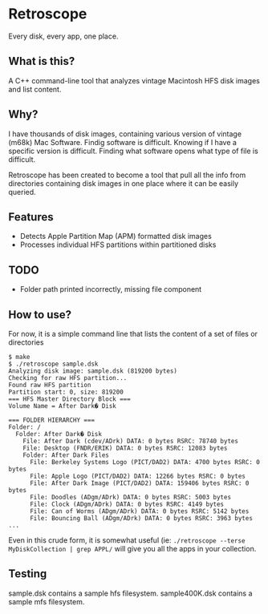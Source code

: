 # Retroscope

Every disk, every app, one place.

## What is this?

A C++ command-line tool that analyzes vintage Macintosh HFS disk images and list content.

## Why?

I have thousands of disk images, containing various version of vintage (m68k) Mac Software. Findig software is difficult. Knowing if I have a specific version is difficult. Finding what software opens what type of file is difficult.

Retroscope has been created to become a tool that pull all the info from directories containing disk images in one place where it can be easily queried.

## Features

- Detects Apple Partition Map (APM) formatted disk images
- Processes individual HFS partitions within partitioned disks

## TODO

* Folder path printed incorrectly, missing file component

## How to use?

For now, it is a simple command line that lists the content of a set of files or directories

```
$ make
$ ./retroscope sample.dsk
Analyzing disk image: sample.dsk (819200 bytes)
Checking for raw HFS partition...
Found raw HFS partition
Partition start: 0, size: 819200
=== HFS Master Directory Block ===
Volume Name = After Dark� Disk

=== FOLDER HIERARCHY ===
Folder: /
  Folder: After Dark� Disk
    File: After Dark (cdev/ADrk) DATA: 0 bytes RSRC: 78740 bytes
    File: Desktop (FNDR/ERIK) DATA: 0 bytes RSRC: 12083 bytes
    Folder: After Dark Files
      File: Berkeley Systems Logo (PICT/DAD2) DATA: 4700 bytes RSRC: 0 bytes
      File: Apple Logo (PICT/DAD2) DATA: 12266 bytes RSRC: 0 bytes
      File: After Dark Image (PICT/DAD2) DATA: 159406 bytes RSRC: 0 bytes
      File: Doodles (ADgm/ADrk) DATA: 0 bytes RSRC: 5003 bytes
      File: Clock (ADgm/ADrk) DATA: 0 bytes RSRC: 4149 bytes
      File: Can of Worms (ADgm/ADrk) DATA: 0 bytes RSRC: 5142 bytes
      File: Bouncing Ball (ADgm/ADrk) DATA: 0 bytes RSRC: 3963 bytes
...
```

Even in this crude form, it is somewhat useful (ie: ```./retroscope --terse MyDiskCollection | grep APPL/``` will give you all the apps in your collection.

## Testing

sample.dsk contains a sample hfs filesystem.
sample400K.dsk contains a sample mfs filesystem.

